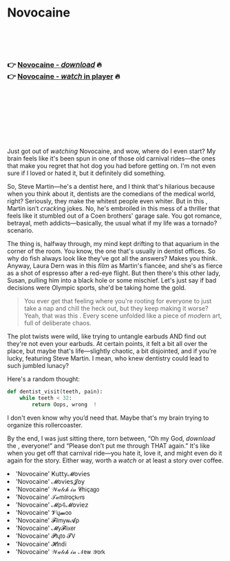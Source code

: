 <h1>Novocaine</h1>

<br><br><br>

<h3>👉 <a href="https://Donalds-pusackelib1971.github.io/cyqistmbtc/">Novocaine - 𝘥𝘰𝘸𝘯𝘭𝘰𝘢𝘥</a> 🔥<br>
👉 <a href="https://Donalds-pusackelib1971.github.io/cyqistmbtc/">Novocaine - 𝘸𝘢𝘵𝘤𝘩 in player</a> 🔥
</h3>



<br><br><br><br><br><br><br>


Just got out of 𝘸𝘢𝘵𝘤𝘩𝘪𝘯𝘨 Novocaine, and wow, where do I even start? My brain feels like it's been spun in one of those old carnival rides—the ones that make you regret that hot dog you had before getting on. I'm not even sure if I loved or hated it, but it definitely did something. 

So, Steve Martin—he's a dentist here, and I think that's hilarious because when you think about it, dentists are the comedians of the medical world, right? Seriously, they make the whitest people even whiter. But in this  , Martin isn’t 𝘤𝘳𝘢𝘤𝘬ing jokes. No, he's embroiled in this mess of a thriller that feels like it stumbled out of a Coen brothers' garage sale. You got romance, betrayal, meth addicts—basically, the usual what if my life was a tornado? scenario.

The thing is, halfway through, my mind kept drifting to that aquarium in the corner of the room. You know, the one that's usually in dentist offices. So why do fish always look like they’ve got all the answers? Makes you think. Anyway, Laura Dern was in this 𝘧𝘪𝘭𝘮 as Martin's fiancée, and she's as fierce as a shot of espresso after a red-eye flight. But then there's this other lady, Susan, pulling him into a black hole or some mischief. Let's just say if bad decisions were Olympic sports, she'd be taking home the gold.

> You ever get that feeling where you're rooting for everyone to just take a nap and chill the heck out, but they keep making it worse? Yeah, that was this  . Every scene unfolded like a piece of 𝘮𝘰𝘥ern art, full of deliberate chaos.

The plot twists were wild, like trying to untangle earbuds AND find out they're not even your earbuds. At certain points, it felt a bit all over the place, but maybe that's life—slightly chaotic, a bit disjointed, and if you’re lucky, featuring Steve Martin. I mean, who knew dentistry could lead to such jumbled lunacy?

Here's a random thought: 
```python
def dentist_visit(teeth, pain):
    while teeth < 32:
        return Oops, wrong  !
```
I don't even know why you’d need that. Maybe that's my brain trying to organize this rollercoaster.

By the end, I was just sitting there, torn between, “Oh my God, 𝘥𝘰𝘸𝘯𝘭𝘰𝘢𝘥 the  , everyone!” and “Please don’t put me through THAT again.” It's like when you get off that carnival ride—you hate it, love it, and might even do it again for the story. Either way, worth a 𝘸𝘢𝘵𝘤𝘩 or at least a story over coffee.

<li>'Novocaine' Ҝ𝗎𝗍𝗍𝗒𝓜𝗈ν𝗂𝖾𝗌</li>
<li>'Novocaine' 𝓜𝗈ν𝗂𝖾𝗌𝓙𝗈𝗒</li>
<li>'Novocaine' 𝒲𝒶𝓉𝒸𝒽 𝒾𝓃 𝓒𝗁𝗂ç𝖺𝗀𝗈</li>
<li>'Novocaine' 𝒯𝒶𝗆𝗂𝗅𝗋𝗈ç𝗄𝑒𝗋𝗌</li>
<li>'Novocaine' 𝓜ρ𝟜𝓜𝗈ν𝗂𝖾𝗓</li>
<li>'Novocaine' 𝓥ų𝓶𝗈𝗈</li>
<li>'Novocaine' 𝓕𝗂𝗅𝗆𝗒𝗐𝓐ρ</li>
<li>'Novocaine' 𝓜𝗒𝓕𝗅𝗂𝗑𝖾𝗋</li>
<li>'Novocaine' 𝓟𝗅ų𝗍𝗈 𝓣𝖵</li>
<li>'Novocaine' 𝓗𝗂𝗇ԁ𝗂</li>
<li>'Novocaine' 𝒲𝒶𝓉𝒸𝒽 𝒾𝓃 𝒩𝖾𝗐 𝒴𝗈𝗋𝗄</li>
